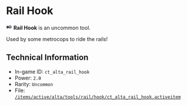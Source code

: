 # Rail Hook

<img src="https://raw.githubusercontent.com/Ceterai/Enternia/main/items/active/alta/tools/rail/hook/icon.png" alt="Rail Hook icon" loading="lazy" height="16px" width="auto" /> **Rail Hook** is an uncommon tool.

Used by some metrocops to ride the rails!

## Technical Information

- In-game ID: `ct_alta_rail_hook`
- Power: `2.0`
- Rarity: `Uncommon`
- File: [`/items/active/alta/tools/rail/hook/ct_alta_rail_hook.activeitem`](https://github.com/Ceterai/Enternia/blob/main/items/active/alta/tools/rail/hook/ct_alta_rail_hook.activeitem)
